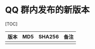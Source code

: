 # QQ 群内发布的新版本

[TOC]

| 版本 | MD5     | SHA256 | 备注 |
| ---- | ------ | ---- | ---   |
|      |        |      |       |

